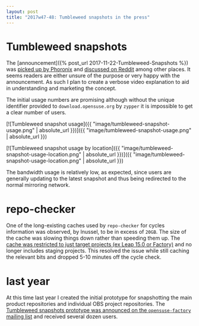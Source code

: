 ```yaml
---
layout: post
title: "2017w47-48: Tumbleweed snapshots in the press"
---
```


# Tumbleweed snapshots

The [announcement]({% post_url 2017-11-22-Tumbleweed-Snapshots %}) was [picked up by Phoronix](http://www.phoronix.com/scan.php?page=news_item&px=openSUSE-Tumbleweed-Snaps) and [discussed on Reddit](https://www.reddit.com/r/openSUSE/comments/7fwyvv/opensusefactory_announcing_tumbleweed_snapshots/) among other places. It seems readers are either unsure of the purpose or very happy with the announcement. As such I plan to create a verbose video explanation to aid in understanding and marketing the concept.

The initial usage numbers are promising although without the unique identifier provided to `download.opensuse.org` by `zypper` it is impossible to get a clear number of users.

[![Tumbleweed snapshot usage]({{ "image/tumbleweed-snapshot-usage.png" | absolute_url }})]({{ "image/tumbleweed-snapshot-usage.png" | absolute_url }})

[![Tumbleweed snapshot usage by location]({{ "image/tumbleweed-snapshot-usage-location.png" | absolute_url }})]({{ "image/tumbleweed-snapshot-usage-location.png" | absolute_url }})

The bandwidth usage is relatively low, as expected, since users are generally updating to the latest snapshot and thus being redirected to the normal mirroring network.

# repo-checker

One of the long-existing caches used by `repo-checker` for cycles information was observed, by lnussel, to be in excess of `20GB`. The size of the cache was slowing things down rather than speeding them up. The [cache was restricted to just target projects (ex Leap 15.0 or Factory)](https://github.com/openSUSE/osc-plugin-factory/pull/1280) and no longer includes staging projects. This resolved the issue while still caching the relevant bits and dropped 5-10 minutes off the cycle check.

# last year

At this time last year I created the initial prototype for snapshotting the main product repositories and individual OBS project repositories. The [Tumbleweed snapshots prototype was announced on the `opensuse-factory` mailing list](https://lists.opensuse.org/opensuse-factory/2016-12/msg00025.html) and received several dozen users.

